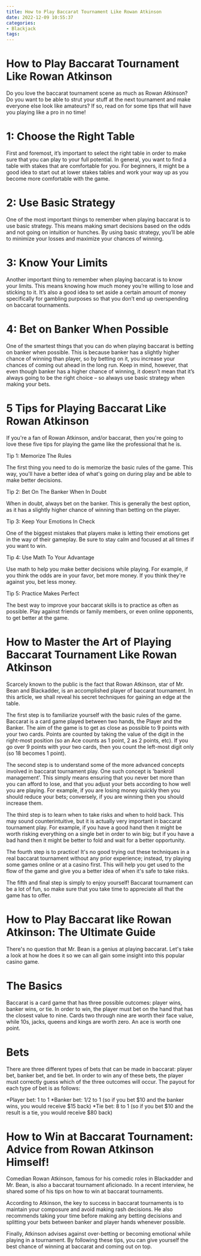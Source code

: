 ```yaml
---
title: How to Play Baccarat Tournament Like Rowan Atkinson
date: 2022-12-09 10:55:37
categories:
- Blackjack
tags:
---
```



#  How to Play Baccarat Tournament Like Rowan Atkinson

Do you love the baccarat tournament scene as much as Rowan Atkinson? Do you want to be able to strut your stuff at the next tournament and make everyone else look like amateurs? If so, read on for some tips that will have you playing like a pro in no time!

# 1: Choose the Right Table

First and foremost, it’s important to select the right table in order to make sure that you can play to your full potential. In general, you want to find a table with stakes that are comfortable for you. For beginners, it might be a good idea to start out at lower stakes tables and work your way up as you become more comfortable with the game.

# 2: Use Basic Strategy

One of the most important things to remember when playing baccarat is to use basic strategy. This means making smart decisions based on the odds and not going on intuition or hunches. By using basic strategy, you’ll be able to minimize your losses and maximize your chances of winning.

# 3: Know Your Limits

Another important thing to remember when playing baccarat is to know your limits. This means knowing how much money you’re willing to lose and sticking to it. It’s also a good idea to set aside a certain amount of money specifically for gambling purposes so that you don’t end up overspending on baccarat tournaments.

# 4: Bet on Banker When Possible

One of the smartest things that you can do when playing baccarat is betting on banker when possible. This is because banker has a slightly higher chance of winning than player, so by betting on it, you increase your chances of coming out ahead in the long run. Keep in mind, however, that even though banker has a higher chance of winning, it doesn’t mean that it’s always going to be the right choice – so always use basic strategy when making your bets.

#  5 Tips for Playing Baccarat Like Rowan Atkinson

If you're a fan of Rowan Atkinson, and/or baccarat, then you're going to love these five tips for playing the game like the professional that he is.

Tip 1: Memorize The Rules

The first thing you need to do is memorize the basic rules of the game. This way, you'll have a better idea of what's going on during play and be able to make better decisions.

Tip 2: Bet On The Banker When In Doubt

When in doubt, always bet on the banker. This is generally the best option, as it has a slightly higher chance of winning than betting on the player.

Tip 3: Keep Your Emotions In Check

One of the biggest mistakes that players make is letting their emotions get in the way of their gameplay. Be sure to stay calm and focused at all times if you want to win.

Tip 4: Use Math To Your Advantage

Use math to help you make better decisions while playing. For example, if you think the odds are in your favor, bet more money. If you think they're against you, bet less money.

Tip 5: Practice Makes Perfect

The best way to improve your baccarat skills is to practice as often as possible. Play against friends or family members, or even online opponents, to get better at the game.

#  How to Master the Art of Playing Baccarat Tournament Like Rowan Atkinson

Scarcely known to the public is the fact that Rowan Atkinson, star of Mr. Bean and Blackadder, is an accomplished player of baccarat tournament. In this article, we shall reveal his secret techniques for gaining an edge at the table.

The first step is to familiarize yourself with the basic rules of the game. Baccarat is a card game played between two hands, the Player and the Banker. The aim of the game is to get as close as possible to 9 points with your two cards. Points are counted by taking the value of the digit in the right-most position (so an Ace counts as 1 point, 2 as 2 points, etc). If you go over 9 points with your two cards, then you count the left-most digit only (so 18 becomes 1 point).

The second step is to understand some of the more advanced concepts involved in baccarat tournament play. One such concept is 'bankroll management'. This simply means ensuring that you never bet more than you can afford to lose, and that you adjust your bets according to how well you are playing. For example, if you are losing money quickly then you should reduce your bets; conversely, if you are winning then you should increase them.

The third step is to learn when to take risks and when to hold back. This may sound counterintuitive, but it is actually very important in baccarat tournament play. For example, if you have a good hand then it might be worth risking everything on a single bet in order to win big; but if you have a bad hand then it might be better to fold and wait for a better opportunity.

The fourth step is to practice! It's no good trying out these techniques in a real baccarat tournament without any prior experience; instead, try playing some games online or at a casino first. This will help you get used to the flow of the game and give you a better idea of when it's safe to take risks.

The fifth and final step is simply to enjoy yourself! Baccarat tournament can be a lot of fun, so make sure that you take time to appreciate all that the game has to offer.

#  How to Play Baccarat like Rowan Atkinson: The Ultimate Guide

There's no question that Mr. Bean is a genius at playing baccarat. Let's take a look at how he does it so we can all gain some insight into this popular casino game.

# The Basics

Baccarat is a card game that has three possible outcomes: player wins, banker wins, or tie. In order to win, the player must bet on the hand that has the closest value to nine. Cards two through nine are worth their face value, while 10s, jacks, queens and kings are worth zero. An ace is worth one point.

# Bets

There are three different types of bets that can be made in baccarat: player bet, banker bet, and tie bet. In order to win any of these bets, the player must correctly guess which of the three outcomes will occur. The payout for each type of bet is as follows:

*Player bet: 1 to 1
*Banker bet: 1/2 to 1 (so if you bet $10 and the banker wins, you would receive $15 back) 
*Tie bet: 8 to 1 (so if you bet $10 and the result is a tie, you would receive $80 back)

#  How to Win at Baccarat Tournament: Advice from Rowan Atkinson Himself!

Comedian Rowan Atkinson, famous for his comedic roles in Blackadder and Mr. Bean, is also a baccarat tournament aficionado. In a recent interview, he shared some of his tips on how to win at baccarat tournaments.

According to Atkinson, the key to success in baccarat tournaments is to maintain your composure and avoid making rash decisions. He also recommends taking your time before making any betting decisions and splitting your bets between banker and player hands whenever possible.

Finally, Atkinson advises against over-betting or becoming emotional while playing in a tournament. By following these tips, you can give yourself the best chance of winning at baccarat and coming out on top.